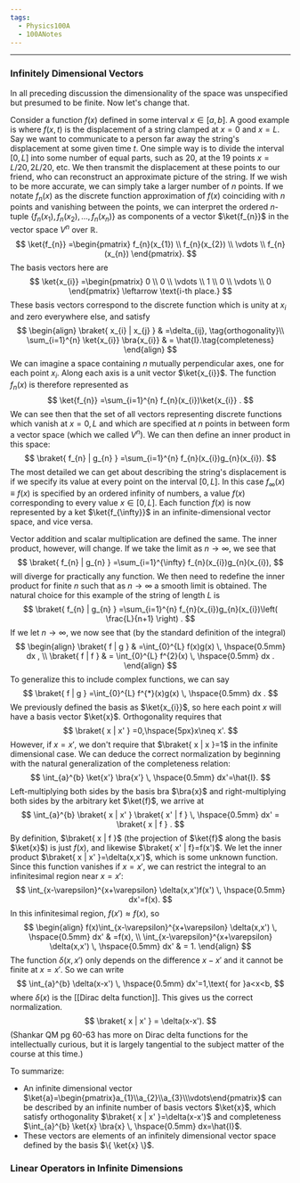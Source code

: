 ```yaml
---
tags:
  - Physics100A
  - 100ANotes
---
```

---
### Infinitely Dimensional Vectors
In all preceding discussion the dimensionality of the space was unspecified but presumed to be finite. Now let's change that.

Consider a function $f(x)$ defined in some interval $x \in [a,b]$. A good example is where $f(x,t)$ is the displacement of a string clamped at $x=0$ and $x=L$. Say we want to communicate to a person far away the string's displacement at some given time $t$. One simple way is to divide the interval $[0,L]$ into some number of equal parts, such as 20, at the 19 points $x=L/20,2L/20$, etc. We then transmit the displacement at these points to our friend, who can reconstruct an approximate picture of the string. If we wish to be more accurate, we can simply take a larger number of $n$ points. If we notate $f_{n}(x)$ as the discrete function approximation of $f(x)$ coinciding with $n$ points and vanishing between the points, we can interpret the ordered $n$-tuple $\{ f_{n}(x_{1}),f_{n}(x_{2}),\dots,f_{n}(x_{n}) \}$ as components of a vector $\ket{f_{n}}$ in the vector space $V^{n}$ over $\mathbb{R}$. 
$$
\ket{f_{n}} =\begin{pmatrix}
f_{n}(x_{1}) \\
f_{n}(x_{2}) \\
\vdots \\
f_{n}(x_{n})
\end{pmatrix}.
$$
The basis vectors here are 
$$
\ket{x_{i}} =\begin{pmatrix}
0 \\
0 \\
\vdots \\
1 \\ 
0 \\
\vdots \\
0
\end{pmatrix} \leftarrow \text{i-th place.}
$$
These basis vectors correspond to the discrete function which is unity at $x_{i}$ and zero everywhere else, and satisfy
$$
\begin{align}
\braket{ x_{i} | x_{j} }  & =\delta_{ij}, \tag{orthogonality}\\
\sum_{i=1}^{n} \ket{x_{i}} \bra{x_{i}}  & = \hat{I}.\tag{completeness}
\end{align}
$$
We can imagine a space containing $n$ mutually perpendicular axes, one for each point $x_{i}$. Along each axis is a unit vector $\ket{x_{i}}$. The function $f_{n}(x)$ is therefore represented as
$$
\ket{f_{n}} =\sum_{i=1}^{n} f_{n}(x_{i})\ket{x_{i}} .
$$
We can see then that the set of all vectors representing discrete functions which vanish at $x=0,L$ and which are specified at $n$ points in between form a vector space (which we called $V^{n}$). 
We can then define an inner product in this space:
$$
\braket{ f_{n} | g_{n} } =\sum_{i=1}^{n} f_{n}(x_{i})g_{n}(x_{i}).
$$
The most detailed we can get about describing the string's displacement is if we specify its value at every point on the interval $[0,L]$. In this case $f_{\infty}(x)\equiv f(x)$ is specified by an ordered infinity of numbers, a value $f(x)$ corresponding to every value $x \in [0,L]$. Each function $f(x)$ is now represented by a ket $\ket{f_{\infty}}$ in an infinite-dimensional vector space, and vice versa. 

Vector addition and scalar multiplication are defined the same. The inner product, however, will change. If we take the limit as $n\to \infty$, we see that
$$
\braket{ f_{n} | g_{n} } =\sum_{i=1}^{\infty} f_{n}(x_{i})g_{n}(x_{i}),
$$
will diverge for practically any function. We then need to redefine the inner product for finite $n$ such that as $n\to \infty$ a smooth limit is obtained. The natural choice for this example of the string of length $L$ is 
$$
\braket{ f_{n} | g_{n} } =\sum_{i=1}^{n} f_{n}(x_{i})g_{n}(x_{i})\left( \frac{L}{n+1} \right) .
$$
If we let $n\to \infty$, we now see that (by the standard definition of the integral)
$$
\begin{align}
\braket{ f | g }  & =\int_{0}^{L} f(x)g(x) \, \hspace{0.5mm} dx , \\
\braket{ f | f }  & = \int_{0}^{L} f^{2}(x) \, \hspace{0.5mm} dx .
\end{align}
$$
To generalize this to include complex functions, we can say 
$$
\braket{ f | g } =\int_{0}^{L} f^{*}(x)g(x) \, \hspace{0.5mm} dx .
$$
We previously defined the basis as $\ket{x_{i}}$, so here each point $x$ will have a basis vector $\ket{x}$. Orthogonality requires that
$$
\braket{ x | x' } =0,\hspace{5px}x\neq x'.
$$
However, if $x=x'$, we don't require that $\braket{ x | x }=1$ in the infinite dimensional case. We can deduce the correct normalization by beginning with the natural generalization of the completeness relation:
$$
\int_{a}^{b} \ket{x'} \bra{x'}  \, \hspace{0.5mm} dx'=\hat{I}. 
$$
Left-multiplying both sides by the basis bra $\bra{x}$ and right-multiplying both sides by the arbitrary ket $\ket{f}$, we arrive at
$$
\int_{a}^{b} \braket{ x | x' } \braket{ x' | f }  \, \hspace{0.5mm} dx' = \braket{ x | f } .
$$
By definition, $\braket{ x | f }$ (the projection of $\ket{f}$ along the basis $\ket{x}$) is just $f(x)$, and likewise $\braket{ x' | f}=f(x')$. We let the inner product $\braket{ x | x' }=\delta(x,x')$, which is some unknown function. Since this function vanishes if $x=x'$, we can restrict the integral to an infinitesimal region near $x=x'$:
$$
\int_{x-\varepsilon}^{x+\varepsilon} \delta(x,x')f(x') \, \hspace{0.5mm} dx'=f(x).
$$
In this infinitesimal region, $f(x')\approx f(x)$, so
$$
\begin{align}
f(x)\int_{x-\varepsilon}^{x+\varepsilon} \delta(x,x') \, \hspace{0.5mm} dx'  & =f(x), \\
\int_{x-\varepsilon}^{x+\varepsilon} \delta(x,x') \, \hspace{0.5mm} dx' & = 1.
\end{align}
$$
The function $\delta(x,x')$ only depends on the difference $x-x'$ and it cannot be finite at $x=x'$. So we can write
$$
\int_{a}^{b} \delta(x-x') \, \hspace{0.5mm} dx'=1,\text{ for }a<x<b, 
$$
where $\delta(x)$ is the [[Dirac delta function]]. This gives us the correct normalization.
$$
\braket{ x | x' } = \delta(x-x').
$$
(Shankar QM pg 60-63 has more on Dirac delta functions for the intellectually curious, but it is largely tangential to the subject matter of the course at this time.)

To summarize: 
- An infinite dimensional vector $\ket{a}=\begin{pmatrix}a_{1}\\a_{2}\\a_{3}\\\vdots\end{pmatrix}$ can be described by an infinite number of basis vectors $\ket{x}$, which satisfy orthogonality $\braket{ x | x' }=\delta(x-x')$ and completeness $\int_{a}^{b} \ket{x} \bra{x} \, \hspace{0.5mm} dx=\hat{I}$. 
- These vectors are elements of an infinitely dimensional vector space defined by the basis $\{ \ket{x} \}$.

### Linear Operators in Infinite Dimensions


